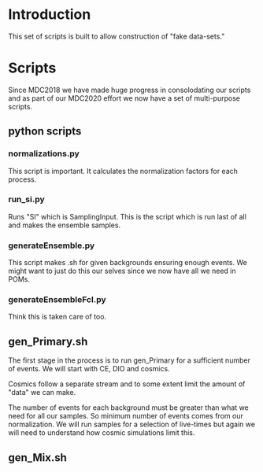 # Introduction

This set of scripts is built to allow construction of "fake data-sets."

# Scripts

Since MDC2018 we have made huge progress in consolodating our scripts and as part of our MDC2020 effort we now have a set of multi-purpose scripts.

## python scripts

### normalizations.py

This script is important. It calculates the normalization factors for each process.

### run_si.py

Runs "SI" which is SamplingInput. This is the script which is run last of all and makes the ensemble samples.

### generateEnsemble.py

This script makes .sh for given backgrounds ensuring enough events. We might want to just do this our selves since we now have all we need in POMs.

### generateEnsembleFcl.py

Think this is taken care of too.

## gen_Primary.sh

The first stage in the process is to run gen_Primary for a sufficient number of events. We will start with CE, DIO and cosmics.

Cosmics follow a separate stream and to some extent limit the amount of "data" we can make.

The number of events for each background must be greater than what we need for all our samples. So minimum number of events comes from our normalization. We will run samples for a selection of live-times but again we will need to understand how cosmic simulations limit this.

## gen_Mix.sh

